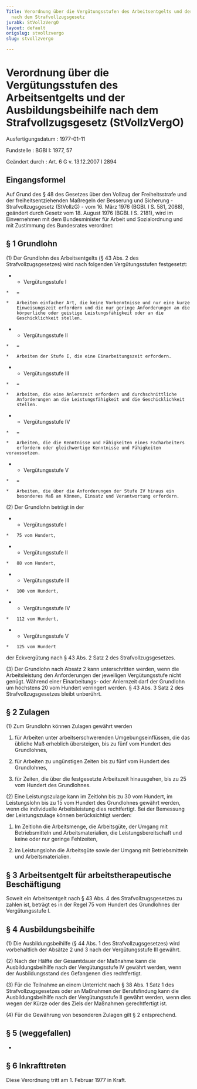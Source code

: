 ```yaml
---
Title: Verordnung über die Vergütungsstufen des Arbeitsentgelts und der Ausbildungsbeihilfe
  nach dem Strafvollzugsgesetz
jurabk: StVollzVergO
layout: default
origslug: stvollzvergo
slug: stvollzvergo

---
```


# Verordnung über die Vergütungsstufen des Arbeitsentgelts und der Ausbildungsbeihilfe nach dem Strafvollzugsgesetz (StVollzVergO)

Ausfertigungsdatum
:   1977-01-11

Fundstelle
:   BGBl I: 1977, 57

Geändert durch
:   Art. 6 G v. 13.12.2007 I 2894


## Eingangsformel

Auf Grund des § 48 des Gesetzes über den Vollzug der Freiheitsstrafe
und der freiheitsentziehenden Maßregeln der Besserung und Sicherung -
Strafvollzugsgesetz (StVollzG) - vom 16. März 1976 (BGBl. I S. 581,
2088), geändert durch Gesetz vom 18. August 1976 (BGBl. I S. 2181),
wird im Einvernehmen mit dem Bundesminister für Arbeit und
Sozialordnung und mit Zustimmung des Bundesrates verordnet:


## § 1 Grundlohn

(1) Der Grundlohn des Arbeitsentgelts (§ 43 Abs. 2 des
Strafvollzugsgesetzes) wird nach folgenden Vergütungsstufen
festgesetzt:

*    *   Vergütungsstufe I

    *   =

    *   Arbeiten einfacher Art, die keine Vorkenntnisse und nur eine kurze
        Einweisungszeit erfordern und die nur geringe Anforderungen an die
        körperliche oder geistige Leistungsfähigkeit oder an die
        Geschicklichkeit stellen.


*    *   Vergütungsstufe II

    *   =

    *   Arbeiten der Stufe I, die eine Einarbeitungszeit erfordern.


*    *   Vergütungsstufe III

    *   =

    *   Arbeiten, die eine Anlernzeit erfordern und durchschnittliche
        Anforderungen an die Leistungsfähigkeit und die Geschicklichkeit
        stellen.


*    *   Vergütungsstufe IV

    *   =

    *   Arbeiten, die die Kenntnisse und Fähigkeiten eines Facharbeiters
        erfordern oder gleichwertige Kenntnisse und Fähigkeiten voraussetzen.


*    *   Vergütungsstufe V

    *   =

    *   Arbeiten, die über die Anforderungen der Stufe IV hinaus ein
        besonderes Maß an Können, Einsatz und Verantwortung erfordern.




(2) Der Grundlohn beträgt in der

*    *   Vergütungsstufe I

    *   75 vom Hundert,


*    *   Vergütungsstufe II

    *   88 vom Hundert,


*    *   Vergütungsstufe III

    *   100 vom Hundert,


*    *   Vergütungsstufe IV

    *   112 vom Hundert,


*    *   Vergütungsstufe V

    *   125 vom Hundert



der Eckvergütung nach § 43 Abs. 2 Satz 2 des Strafvollzugsgesetzes.

(3) Der Grundlohn nach Absatz 2 kann unterschritten werden, wenn die
Arbeitsleistung den Anforderungen der jeweiligen Vergütungsstufe nicht
genügt. Während einer Einarbeitungs- oder Anlernzeit darf der
Grundlohn um höchstens 20 vom Hundert verringert werden. § 43 Abs. 3
Satz 2 des Strafvollzugsgesetzes bleibt unberührt.


## § 2 Zulagen

(1) Zum Grundlohn können Zulagen gewährt werden

1.  für Arbeiten unter arbeitserschwerenden Umgebungseinflüssen, die das
    übliche Maß erheblich übersteigen, bis zu fünf vom Hundert des
    Grundlohnes,


2.  für Arbeiten zu ungünstigen Zeiten bis zu fünf vom Hundert des
    Grundlohnes,


3.  für Zeiten, die über die festgesetzte Arbeitszeit hinausgehen, bis zu
    25 vom Hundert des Grundlohnes.




(2) Eine Leistungszulage kann im Zeitlohn bis zu 30 vom Hundert, im
Leistungslohn bis zu 15 vom Hundert des Grundlohnes gewährt werden,
wenn die individuelle Arbeitsleistung dies rechtfertigt. Bei der
Bemessung der Leistungszulage können berücksichtigt werden:

1.  Im Zeitlohn die Arbeitsmenge, die Arbeitsgüte, der Umgang mit
    Betriebsmitteln und Arbeitsmaterialien, die Leistungsbereitschaft und
    keine oder nur geringe Fehlzeiten,


2.  im Leistungslohn die Arbeitsgüte sowie der Umgang mit Betriebsmitteln
    und Arbeitsmaterialien.





## § 3 Arbeitsentgelt für arbeitstherapeutische Beschäftigung

Soweit ein Arbeitsentgelt nach § 43 Abs. 4 des Strafvollzugsgesetzes
zu zahlen ist, beträgt es in der Regel 75 vom Hundert des Grundlohnes
der Vergütungsstufe I.


## § 4 Ausbildungsbeihilfe

(1) Die Ausbildungsbeihilfe (§ 44 Abs. 1 des Strafvollzugsgesetzes)
wird vorbehaltlich der Absätze 2 und 3 nach der Vergütungsstufe III
gewährt.

(2) Nach der Hälfte der Gesamtdauer der Maßnahme kann die
Ausbildungsbeihilfe nach der Vergütungsstufe IV gewährt werden, wenn
der Ausbildungsstand des Gefangenen dies rechtfertigt.

(3) Für die Teilnahme an einem Unterricht nach § 38 Abs. 1 Satz 1 des
Strafvollzugsgesetzes oder an Maßnahmen der Berufsfindung kann die
Ausbildungsbeihilfe nach der Vergütungsstufe II gewährt werden, wenn
dies wegen der Kürze oder des Ziels der Maßnahmen gerechtfertigt ist.

(4) Für die Gewährung von besonderen Zulagen gilt § 2 entsprechend.


## § 5 (weggefallen)

-


## § 6 Inkrafttreten

Diese Verordnung tritt am 1. Februar 1977 in Kraft.

